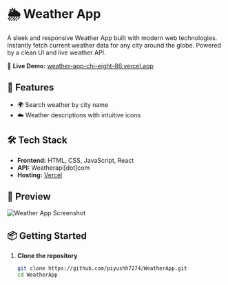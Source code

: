 # 🌦️ Weather App

A sleek and responsive Weather App built with modern web technologies. Instantly fetch current weather data for any city around the globe. Powered by a clean UI and live weather API.

🔗 **Live Demo:** [weather-app-chi-eight-86.vercel.app](https://weather-app-chi-eight-86.vercel.app/)

## 🚀 Features

- 🌍 Search weather by city name
- ☁️ Weather descriptions with intuitive icons


## 🛠️ Tech Stack

- **Frontend:** HTML, CSS, JavaScript, React
- **API:** Weatherapi[dot]com
- **Hosting:** [Vercel](https://vercel.com)

## 📸 Preview

![Weather App Screenshot](weatherapp.png) <!-- Optional: add your screenshot image here -->

## 📦 Getting Started

1. **Clone the repository**
   ```bash
   git clone https://github.com/piyushh7274/WeatherApp.git
   cd WeatherApp

